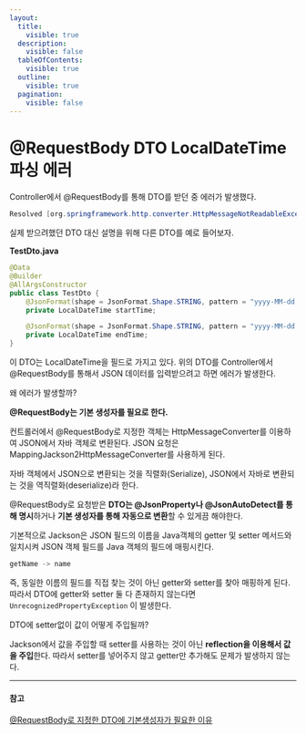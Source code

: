 ```yaml
---
layout:
  title:
    visible: true
  description:
    visible: false
  tableOfContents:
    visible: true
  outline:
    visible: true
  pagination:
    visible: false
---
```


# @RequestBody DTO LocalDateTime 파싱 에러

Controller에서 @RequestBody를 통해 DTO를 받던 중 에러가 발생했다.

```java
Resolved [org.springframework.http.converter.HttpMessageNotReadableException: JSON parse error: Cannot deserialize value of type `java.time.LocalDateTime` from String "2024-03-26 13:00": Failed to deserialize java.time.LocalDateTime: (java.time.format.DateTimeParseException) Text '2024-03-26 13:00' could not be parsed at index 10]
```

실제 받으려했던 DTO 대신 설명을 위해 다른 DTO를 예로 들어보자.

**TestDto.java**

```java
@Data
@Builder
@AllArgsConstructor
public class TestDto {
    @JsonFormat(shape = JsonFormat.Shape.STRING, pattern = "yyyy-MM-dd HH:mm", timezone = "Asia/Seoul")
    private LocalDateTime startTime;

    @JsonFormat(shape = JsonFormat.Shape.STRING, pattern = "yyyy-MM-dd HH:mm", timezone = "Asia/Seoul")
    private LocalDateTime endTime;
}
```

이 DTO는 LocalDateTime을 필드로 가지고 있다. 위의 DTO를 Controller에서 @RequestBody를 통해서 JSON 데이터를 입력받으려고 하면 에러가 발생한다.

왜 에러가 발생할까?

**@RequestBody는 기본 생성자를 필요로 한다.**

컨트롤러에서 @RequestBody로 지정한 객체는 HttpMessageConverter를 이용하여 JSON에서 자바 객체로 변환된다. JSON 요청은 MappingJackson2HttpMessageConverter를 사용하게 된다.

자바 객체에서 JSON으로 변환되는 것을 직렬화(Serialize), JSON에서 자바로 변환되는 것을 역직렬화(deserialize)라 한다.

@RequestBody로 요청받은 **DTO는 @JsonProperty나 @JsonAutoDetect를 통해 명시**하거나 **기본 생성자를 통해 자동으로 변환**할 수 있게끔 해야한다.

기본적으로 Jackson은 JSON 필드의 이름을 Java객체의 getter 및 setter 메서드와 일치시켜 JSON 객체 필드를 Java 객체의 필드에 매핑시킨다.

```java
getName -> name
```

즉, 동일한 이름의 필드를 직접 찾는 것이 아닌 getter와 setter를 찾아 매핑하게 된다. 따라서 DTO에 getter와 setter 둘 다 존재하지 않는다면 `UnrecognizedPropertyException` 이 발생한다.

DTO에 setter없이 값이 어떻게 주입될까?

Jackson에서 값을 주입할 때 setter를 사용하는 것이 아닌 **reflection을 이용해서 값을 주입**한다. 따라서 setter를 넣어주지 않고 getter만 추가해도 문제가 발생하지 않는다.

***

#### 참고

[@RequestBody로 지정한 DTO에 기본생성자가 필요한 이유](https://yongc.tistory.com/74)
